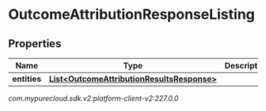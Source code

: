 # OutcomeAttributionResponseListing


## Properties

| Name | Type | Description | Notes |
| ------------ | ------------- | ------------- | ------------- |
| **entities** | [**List&lt;OutcomeAttributionResultsResponse&gt;**](OutcomeAttributionResultsResponse) |  |  [optional] |




_com.mypurecloud.sdk.v2:platform-client-v2:227.0.0_
